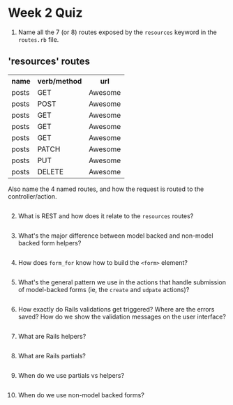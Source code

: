 # Week 2 Quiz
1. Name all the 7 (or 8) routes exposed by the `resources` keyword in the `routes.rb` file. 

'resources' routes
-------------

<table>
  <tr>
    <th>name</th><th>verb/method</th><th>url</th>
  </tr>
  <tr>
    <td>posts</td><td>GET</td><td>Awesome</td>
  </tr>
  <tr>
    <td>posts</td><td>POST</td><td>Awesome</td>
  </tr>
  <tr>
    <td>posts</td><td>GET</td><td>Awesome</td>
  </tr>
  <tr>
    <td>posts</td><td>GET</td><td>Awesome</td>
  </tr>
  <tr>
    <td>posts</td><td>GET</td><td>Awesome</td>
  </tr>
  <tr>
    <td>posts</td><td>PATCH</td><td>Awesome</td>
  </tr>
  <tr>
    <td>posts</td><td>PUT</td><td>Awesome</td>
  </tr>
  <tr>
    <td>posts</td><td>DELETE</td><td>Awesome</td>
  </tr>
</table>

Also name the 4 named routes, and how the request is routed to the controller/action.

<pre><code></code></pre>

2. What is REST and how does it relate to the `resources` routes?

<pre><code></code></pre>

3. What's the major difference between model backed and non-model backed form helpers?

<pre><code></code></pre>

4. How does `form_for` know how to build the `<form>` element?

<pre><code></code></pre>

5. What's the general pattern we use in the actions that handle submission of model-backed 
forms (ie, the `create` and `udpate` actions)?

<pre><code></code></pre>

6. How exactly do Rails validations get triggered? Where are the errors saved? How do we show the validation messages on the user interface?

<pre><code></code></pre>

7. What are Rails helpers?

<pre><code></code></pre>

8. What are Rails partials?

<pre><code></code></pre>

9. When do we use partials vs helpers?

<pre><code></code></pre>

10. When do we use non-model backed forms?

<pre><code></code></pre>